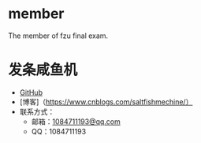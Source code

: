 # member
The member of fzu final exam.
# 发条咸鱼机

- [GitHub](https://github.com/saltfishmechine)
- [博客]（https://www.cnblogs.com/saltfishmechine/）
- 联系方式：
    - 邮箱：1084711193@qq.com
    - QQ：1084711193
